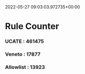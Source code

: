 2022-05-27 09:03:03.972735+00:00
# Rule Counter 
 ### UCATE : 461475

 ### Veneto : 17877

 ### Allowlist : 13923